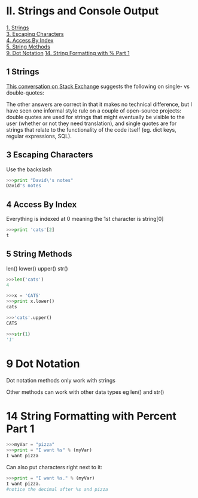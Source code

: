 # II. Strings and Console Output

[1. Strings](#1-strings)  
[3. Escaping Characters](#3-escaping-characters)  
[4. Access By Index](#4-access-by-index)  
[5. String Methods](#5-string-methods)  
[9. Dot Notation](#9-dot-notation)
[14. String Formatting with % Part 1](#14-string-formatting-with-percent-part-1)


## 1 Strings

[This conversation on Stack Exchange](https://softwareengineering.stackexchange.com/questions/155176/single-quotes-vs-double-quotes) suggests the following on single- vs double-quotes:

The other answers are correct in that it makes no technical difference, but I have seen one informal style rule on a couple of open-source projects: double quotes are used for strings that might eventually be visible to the user (whether or not they need translation), and single quotes are for strings that relate to the functionality of the code itself (eg. dict keys, regular expressions, SQL).

## 3 Escaping Characters

Use the backslash

```python
>>>print "David\'s notes"
David's notes
```

## 4 Access By Index

Everything is indexed at 0 meaning the 1st character is string[0]

```python
>>>print 'cats'[2]
t
```

## 5 String Methods

len()
lower()
upper()
str()

```python
>>>len('cats')
4

>>>x = 'CATS'
>>>print x.lower()
cats

>>>'cats'.upper()
CATS

>>>str(1)
'1'
```

# 9 Dot Notation

Dot notation methods only work with strings

Other methods can work with other data types
	eg len() and str()
	
# 14 String Formatting with Percent Part 1

```python
>>>myVar = "pizza"
>>>print = "I want %s" % (myVar)
I want pizza
```

Can also put characters right next to it:

```python
>>>print = "I want %s." % (myVar)
I want pizza.
#notice the decimal after %s and pizza
```
